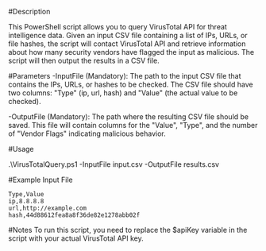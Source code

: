 #Description

This PowerShell script allows you to query VirusTotal API for threat intelligence data. Given an input CSV file containing a list of IPs, URLs, or file hashes, the script will contact VirusTotal API and retrieve information about how many security vendors have flagged the input as malicious. The script will then output the results in a CSV file.

#Parameters
-InputFile (Mandatory): The path to the input CSV file that contains the IPs, URLs, or hashes to be checked. The CSV file should have two columns: "Type" (ip, url, hash) and "Value" (the actual value to be checked).

-OutputFile (Mandatory): The path where the resulting CSV file should be saved. This file will contain columns for the "Value", "Type", and the number of "Vendor Flags" indicating malicious behavior.

#Usage

.\VirusTotalQuery.ps1 -InputFile input.csv -OutputFile results.csv

#Example Input File
```
Type,Value
ip,8.8.8.8
url,http://example.com
hash,44d88612fea8a8f36de82e1278abb02f
```

#Notes
To run this script, you need to replace the $apiKey variable in the script with your actual VirusTotal API key.
